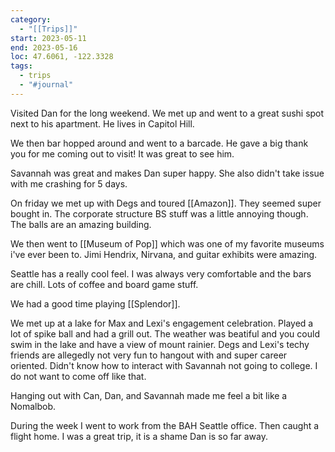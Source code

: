 ```yaml
---
category:
  - "[[Trips]]"
start: 2023-05-11
end: 2023-05-16
loc: 47.6061, -122.3328
tags:
  - trips
  - "#journal"
---
```

Visited Dan for the long weekend. We met up and went to a great sushi spot next to his apartment. He lives in Capitol Hill. 

We then bar hopped around and went to a barcade. He gave a big thank you for me coming out to visit! It was great to see him.

Savannah was great and makes Dan super happy. She also didn't take issue with me crashing for 5 days. 

On friday we met up with Degs and toured [[Amazon]]. They seemed super bought in. The corporate structure BS stuff was a little annoying though. The balls are an amazing building. 

We then went to [[Museum of Pop]] which was one of my favorite museums i've ever been to. Jimi Hendrix, Nirvana, and guitar exhibits were amazing.

Seattle has a really cool feel. I was always very comfortable and the bars are chill. Lots of coffee and board game stuff. 

We had a good time playing [[Splendor]].

We met up at a lake for Max and Lexi's engagement celebration. Played a lot of spike ball and had a grill out. The weather was beatiful and you could swim in the lake and have a view of mount rainier. Degs and Lexi's techy friends are allegedly not very fun to hangout with and super career oriented. Didn't know how to interact with Savannah not going to college. I do not want to come off like that.

Hanging out with Can, Dan, and Savannah made me feel a bit like a Nomalbob. 

During the week I went to work from the BAH Seattle office. Then caught a flight home. I was a great trip, it is a shame Dan is so far away.
